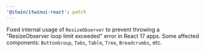 ```yaml
---
'@itwin/itwinui-react': patch
---
```


Fixed internal usage of `ResizeObserver` to prevent throwing a "ResizeObserver loop limit exceeded" error in React 17 apps. Some affected components: `ButtonGroup`, `Tabs`, `Table`, `Tree`, `Breadcrumbs`, etc.
